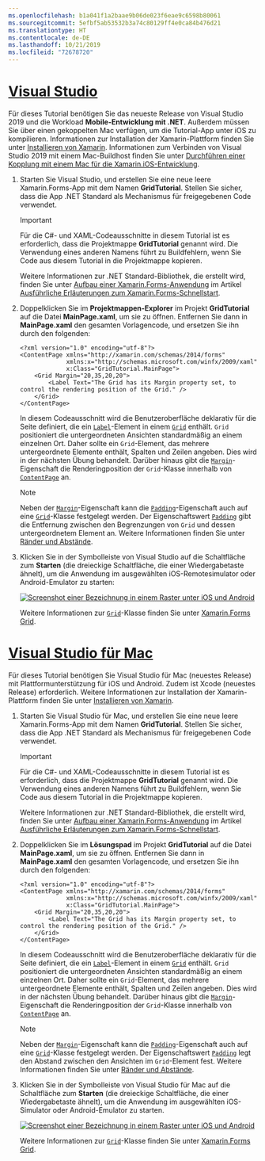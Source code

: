 ```yaml
---
ms.openlocfilehash: b1a041f1a2baae9b06de023f6eae9c6598b80061
ms.sourcegitcommit: 5efbf5ab53532b3a74c80129ff4e0ca84b476d21
ms.translationtype: HT
ms.contentlocale: de-DE
ms.lasthandoff: 10/21/2019
ms.locfileid: "72678720"
---
```

# <a name="visual-studiotabvswin"></a>[Visual Studio](#tab/vswin)

Für dieses Tutorial benötigen Sie das neueste Release von Visual Studio 2019 und die Workload **Mobile-Entwicklung mit .NET**. Außerdem müssen Sie über einen gekoppelten Mac verfügen, um die Tutorial-App unter iOS zu kompilieren. Informationen zur Installation der Xamarin-Plattform finden Sie unter [Installieren von Xamarin](~/get-started/installation/index.md). Informationen zum Verbinden von Visual Studio 2019 mit einem Mac-Buildhost finden Sie unter [Durchführen einer Kopplung mit einem Mac für die Xamarin.iOS-Entwicklung](~/ios/get-started/installation/windows/connecting-to-mac/index.md).

1. Starten Sie Visual Studio, und erstellen Sie eine neue leere Xamarin.Forms-App mit dem Namen **GridTutorial**. Stellen Sie sicher, dass die App .NET Standard als Mechanismus für freigegebenen Code verwendet.

    > [!IMPORTANT]
    > Für die C#- und XAML-Codeausschnitte in diesem Tutorial ist es erforderlich, dass die Projektmappe **GridTutorial** genannt wird. Die Verwendung eines anderen Namens führt zu Buildfehlern, wenn Sie Code aus diesem Tutorial in die Projektmappe kopieren.

    Weitere Informationen zur .NET Standard-Bibliothek, die erstellt wird, finden Sie unter [Aufbau einer Xamarin.Forms-Anwendung](~/get-started/first-app/index.md) im Artikel [Ausführliche Erläuterungen zum Xamarin.Forms-Schnellstart](~/get-started/first-app/index.md).

1. Doppelklicken Sie im **Projektmappen-Explorer** im Projekt **GridTutorial** auf die Datei **MainPage.xaml**, um sie zu öffnen. Entfernen Sie dann in **MainPage.xaml** den gesamten Vorlagencode, und ersetzen Sie ihn durch den folgenden:

    ```xaml
    <?xml version="1.0" encoding="utf-8"?>
    <ContentPage xmlns="http://xamarin.com/schemas/2014/forms"
                 xmlns:x="http://schemas.microsoft.com/winfx/2009/xaml"
                 x:Class="GridTutorial.MainPage">
        <Grid Margin="20,35,20,20">
            <Label Text="The Grid has its Margin property set, to control the rendering position of the Grid." />
        </Grid>
    </ContentPage>
    ```

    In diesem Codeausschnitt wird die Benutzeroberfläche deklarativ für die Seite definiert, die ein [`Label`](xref:Xamarin.Forms.Label)-Element in einem [`Grid`](xref:Xamarin.Forms.Grid) enthält. `Grid` positioniert die untergeordneten Ansichten standardmäßig an einem einzelnen Ort. Daher sollte ein `Grid`-Element, das mehrere untergeordnete Elemente enthält, Spalten und Zeilen angeben. Dies wird in der nächsten Übung behandelt. Darüber hinaus gibt die [`Margin`](xref:Xamarin.Forms.View.Margin)-Eigenschaft die Renderingposition der `Grid`-Klasse innerhalb von [`ContentPage`](xref:Xamarin.Forms.ContentPage) an.

    > [!NOTE]
    > Neben der [`Margin`](xref:Xamarin.Forms.View.Margin)-Eigenschaft kann die [`Padding`](xref:Xamarin.Forms.Layout.Padding)-Eigenschaft auch auf eine [`Grid`](xref:Xamarin.Forms.Grid)-Klasse festgelegt werden. Der Eigenschaftswert [`Padding`](xref:Xamarin.Forms.Layout.Padding) gibt die Entfernung zwischen den Begrenzungen von `Grid` und dessen untergeordnetem Element an. Weitere Informationen finden Sie unter [Ränder und Abstände](~/xamarin-forms/user-interface/layouts/margin-and-padding.md).

1. Klicken Sie in der Symbolleiste von Visual Studio auf die Schaltfläche zum **Starten** (die dreieckige Schaltfläche, die einer Wiedergabetaste ähnelt), um die Anwendung im ausgewählten iOS-Remotesimulator oder Android-Emulator zu starten:

    [![Screenshot einer Bezeichnung in einem Raster unter iOS und Android](../images/create-grid.png "Raster mit einer Bezeichnung")](../images/create-grid-large.png#lightbox "Raster mit einer Bezeichnungs")

    Weitere Informationen zur [`Grid`](xref:Xamarin.Forms.Grid)-Klasse finden Sie unter [Xamarin.Forms Grid](~/xamarin-forms/user-interface/layouts/grid.md).

# <a name="visual-studio-for-mactabvsmac"></a>[Visual Studio für Mac](#tab/vsmac)

Für dieses Tutorial benötigen Sie Visual Studio für Mac (neuestes Release) mit Plattformunterstützung für iOS und Android. Zudem ist Xcode (neuestes Release) erforderlich. Weitere Informationen zur Installation der Xamarin-Plattform finden Sie unter [Installieren von Xamarin](~/get-started/installation/index.md).

1. Starten Sie Visual Studio für Mac, und erstellen Sie eine neue leere Xamarin.Forms-App mit dem Namen **GridTutorial**. Stellen Sie sicher, dass die App .NET Standard als Mechanismus für freigegebenen Code verwendet.

    > [!IMPORTANT]
    > Für die C#- und XAML-Codeausschnitte in diesem Tutorial ist es erforderlich, dass die Projektmappe **GridTutorial** genannt wird. Die Verwendung eines anderen Namens führt zu Buildfehlern, wenn Sie Code aus diesem Tutorial in die Projektmappe kopieren.

    Weitere Informationen zur .NET Standard-Bibliothek, die erstellt wird, finden Sie unter [Aufbau einer Xamarin.Forms-Anwendung](~/get-started/first-app/index.md) im Artikel [Ausführliche Erläuterungen zum Xamarin.Forms-Schnellstart](~/get-started/first-app/index.md).

1. Doppelklicken Sie im **Lösungspad** im Projekt **GridTutorial** auf die Datei **MainPage.xaml**, um sie zu öffnen. Entfernen Sie dann in **MainPage.xaml** den gesamten Vorlagencode, und ersetzen Sie ihn durch den folgenden:

    ```xaml
    <?xml version="1.0" encoding="utf-8"?>
    <ContentPage xmlns="http://xamarin.com/schemas/2014/forms"
                 xmlns:x="http://schemas.microsoft.com/winfx/2009/xaml"
                 x:Class="GridTutorial.MainPage">
        <Grid Margin="20,35,20,20">
            <Label Text="The Grid has its Margin property set, to control the rendering position of the Grid." />
        </Grid>
    </ContentPage>
    ```

    In diesem Codeausschnitt wird die Benutzeroberfläche deklarativ für die Seite definiert, die ein [`Label`](xref:Xamarin.Forms.Label)-Element in einem [`Grid`](xref:Xamarin.Forms.Grid) enthält. `Grid` positioniert die untergeordneten Ansichten standardmäßig an einem einzelnen Ort. Daher sollte ein `Grid`-Element, das mehrere untergeordnete Elemente enthält, Spalten und Zeilen angeben. Dies wird in der nächsten Übung behandelt. Darüber hinaus gibt die [`Margin`](xref:Xamarin.Forms.View.Margin)-Eigenschaft die Renderingposition der `Grid`-Klasse innerhalb von [`ContentPage`](xref:Xamarin.Forms.ContentPage) an.

    > [!NOTE]
    > Neben der [`Margin`](xref:Xamarin.Forms.View.Margin)-Eigenschaft kann die [`Padding`](xref:Xamarin.Forms.Layout.Padding)-Eigenschaft auch auf eine [`Grid`](xref:Xamarin.Forms.Grid)-Klasse festgelegt werden. Der Eigenschaftswert [`Padding`](xref:Xamarin.Forms.Layout.Padding) legt den Abstand zwischen den Ansichten im `Grid`-Element fest. Weitere Informationen finden Sie unter [Ränder und Abstände](~/xamarin-forms/user-interface/layouts/margin-and-padding.md).

1. Klicken Sie in der Symbolleiste von Visual Studio für Mac auf die Schaltfläche zum **Starten** (die dreieckige Schaltfläche, die einer Wiedergabetaste ähnelt), um die Anwendung im ausgewählten iOS-Simulator oder Android-Emulator zu starten.

    [![Screenshot einer Bezeichnung in einem Raster unter iOS und Android](../images/create-grid.png "Raster mit einer Bezeichnung")](../images/create-grid-large.png#lightbox "Raster mit einer Bezeichnungs")

    Weitere Informationen zur [`Grid`](xref:Xamarin.Forms.Grid)-Klasse finden Sie unter [Xamarin.Forms Grid](~/xamarin-forms/user-interface/layouts/grid.md).
